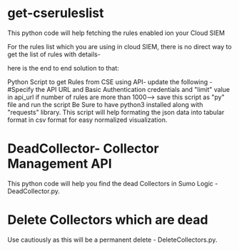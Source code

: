 # get-cseruleslist
This python code will help fetching the rules enabled ion your Cloud SIEM

For the rules list which you are using in cloud SIEM, there is no direct way to get the list of rules with details- 

here is the end to end solution to that:

Python Script to get Rules from CSE using API- update the following - 
#Specify the API URL and Basic Authentication credentials and "limit" value in api_url if number of rules are more than 1000--> save this script as "py" file and run the script
Be Sure to have python3 installed along with "requests" library. 
This script will help formating the json data into tabular format in csv format for easy normalized visualization.

# DeadCollector- Collector Management API
This python code will help you find the dead Collectors in Sumo Logic - DeadCollector.py.

# Delete Collectors which are dead
Use cautiously as this will be a permanent delete - DeleteCollectors.py.
